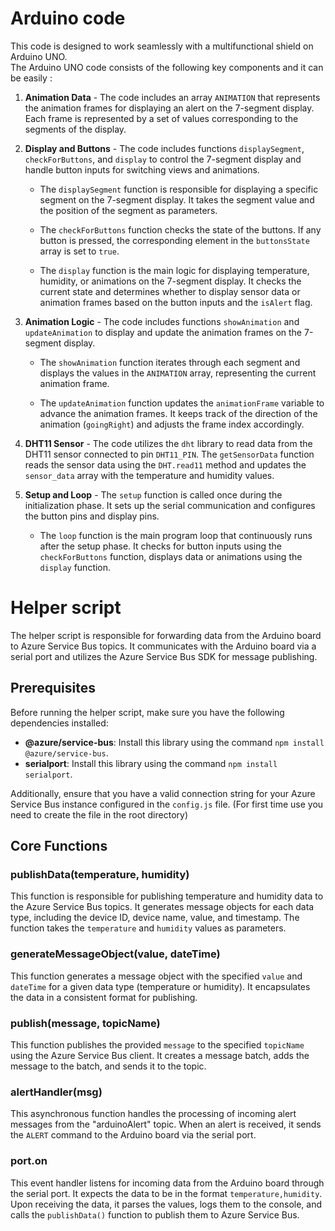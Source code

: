 # Arduino code
This code is designed to work seamlessly with a multifunctional shield on Arduino UNO.  
The Arduino UNO code consists of the following key components and it can be easily :

1. **Animation Data** - The code includes an array `ANIMATION` that represents the animation frames for displaying an alert on the 7-segment display. Each frame is represented by a set of values corresponding to the segments of the display.

2. **Display and Buttons** - The code includes functions `displaySegment`, `checkForButtons`, and `display` to control the 7-segment display and handle button inputs for switching views and animations.

   - The `displaySegment` function is responsible for displaying a specific segment on the 7-segment display. It takes the segment value and the position of the segment as parameters.
  
   - The `checkForButtons` function checks the state of the buttons. If any button is pressed, the corresponding element in the `buttonsState` array is set to `true`.
   
   - The `display` function is the main logic for displaying temperature, humidity, or animations on the 7-segment display. It checks the current state and determines whether to display sensor data or animation frames based on the button inputs and the `isAlert` flag.

3. **Animation Logic** - The code includes functions `showAnimation` and `updateAnimation` to display and update the animation frames on the 7-segment display.

   - The `showAnimation` function iterates through each segment and displays the values in the `ANIMATION` array, representing the current animation frame.
   
   - The `updateAnimation` function updates the `animationFrame` variable to advance the animation frames. It keeps track of the direction of the animation (`goingRight`) and adjusts the frame index accordingly.

4. **DHT11 Sensor** - The code utilizes the `dht` library to read data from the DHT11 sensor connected to pin `DHT11_PIN`. The `getSensorData` function reads the sensor data using the `DHT.read11` method and updates the `sensor_data` array with the temperature and humidity values.

5. **Setup and Loop** - The `setup` function is called once during the initialization phase. It sets up the serial communication and configures the button pins and display pins.

   - The `loop` function is the main program loop that continuously runs after the setup phase. It checks for button inputs using the `checkForButtons` function, displays data or animations using the `display` function.
  
# Helper script

The helper script is responsible for forwarding data from the Arduino board to Azure Service Bus topics. It communicates with the Arduino board via a serial port and utilizes the Azure Service Bus SDK for message publishing.

## Prerequisites

Before running the helper script, make sure you have the following dependencies installed:

- **@azure/service-bus**: Install this library using the command `npm install @azure/service-bus`.
- **serialport**: Install this library using the command `npm install serialport`.

Additionally, ensure that you have a valid connection string for your Azure Service Bus instance configured in the `config.js` file.  (For first time use you need to create the file in the root directory)

## Core Functions

### publishData(temperature, humidity)

This function is responsible for publishing temperature and humidity data to the Azure Service Bus topics. It generates message objects for each data type, including the device ID, device name, value, and timestamp. The function takes the `temperature` and `humidity` values as parameters.

### generateMessageObject(value, dateTime)

This function generates a message object with the specified `value` and `dateTime` for a given data type (temperature or humidity). It encapsulates the data in a consistent format for publishing.

### publish(message, topicName)

This function publishes the provided `message` to the specified `topicName` using the Azure Service Bus client. It creates a message batch, adds the message to the batch, and sends it to the topic.

### alertHandler(msg)

This asynchronous function handles the processing of incoming alert messages from the "arduinoAlert" topic. When an alert is received, it sends the `ALERT` command to the Arduino board via the serial port.

### port.on

This event handler listens for incoming data from the Arduino board through the serial port. It expects the data to be in the format `temperature,humidity`. Upon receiving the data, it parses the values, logs them to the console, and calls the `publishData()` function to publish them to Azure Service Bus.

